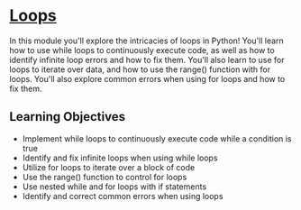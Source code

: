 # [Loops](https://www.coursera.org/learn/python-crash-course/home/week/3)

In this module you'll explore the intricacies of loops in Python! You'll learn how to use while loops to continuously execute code, as well as how to identify infinite loop errors and how to fix them. You'll also learn to use for loops to iterate over data, and how to use the range() function with for loops. You'll also explore common errors when using for loops and how to fix them.

## Learning Objectives

* Implement while loops to continuously execute code while a condition is true
* Identify and fix infinite loops when using while loops
* Utilize for loops to iterate over a block of code
* Use the range() function to control for loops
* Use nested while and for loops with if statements
* Identify and correct common errors when using loops

